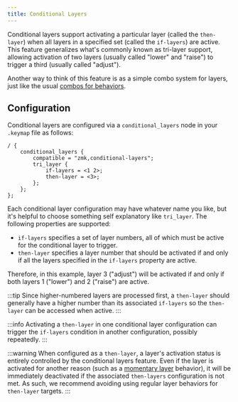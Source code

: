 ```yaml
---
title: Conditional Layers
---
```


Conditional layers support activating a particular layer (called the `then-layer`) when all layers
in a specified set (called the `if-layers`) are active. This feature generalizes what's commonly
known as tri-layer support, allowing activation of two layers (usually called "lower" and "raise")
to trigger a third (usually called "adjust").

Another way to think of this feature is as a simple combo system for layers, just like the usual
[combos for behaviors](combos.md).

## Configuration

Conditional layers are configured via a `conditional_layers` node in your `.keymap` file as follows:

```dts
/ {
    conditional_layers {
        compatible = "zmk,conditional-layers";
        tri_layer {
            if-layers = <1 2>;
            then-layer = <3>;
        };
    };
};
```

Each conditional layer configuration may have whatever name you like, but it's helpful to choose
something self explanatory like `tri_layer`. The following properties are supported:

- `if-layers` specifies a set of layer numbers, all of which must be active for the conditional
  layer to trigger.
- `then-layer` specifies a layer number that should be activated if and only if all the layers
  specified in the `if-layers` property are active.

Therefore, in this example, layer 3 ("adjust") will be activated if and only if both layers 1
("lower") and 2 ("raise") are active.

:::tip
Since higher-numbered layers are processed first, a `then-layer` should generally have a higher
number than its associated `if-layers` so the `then-layer` can be accessed when active.
:::

:::info
Activating a `then-layer` in one conditional layer configuration can trigger the `if-layers`
condition in another configuration, possibly repeatedly.
:::

:::warning
When configured as a `then-layer`, a layer's activation status is entirely controlled by the
conditional layers feature. Even if the layer is activated for another reason (such as a
[momentary layer](behaviors/layers.md#momentary-layer) behavior), it will be immediately
deactivated if the associated `then-layers` configuration is not met. As such, we recommend
avoiding using regular layer behaviors for `then-layer` targets.
:::
